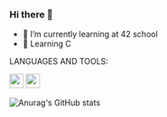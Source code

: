 ### Hi there 👋

- 🌱 I’m currently learning at 42 school
- 💬 Learning C
 
 LANGUAGES AND TOOLS:

<img width="25px" src="https://cdn.jsdelivr.net/gh/devicons/devicon/icons/vscode/vscode-original.svg" /> <img width="25px" src="https://cdn.jsdelivr.net/gh/devicons/devicon/icons/c/c-original.svg" />

![Anurag's GitHub stats](https://github-readme-stats.vercel.app/api?username=tdelgran&show_icons=true&theme=gruvbox)
